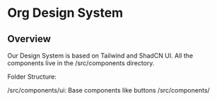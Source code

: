 # Org Design System

## Overview

Our Design System is based on Tailwind and ShadCN UI. All the components live in the /src/components directory. 

Folder Structure:

/src/components/ui: Base components like buttons
/src/components/

